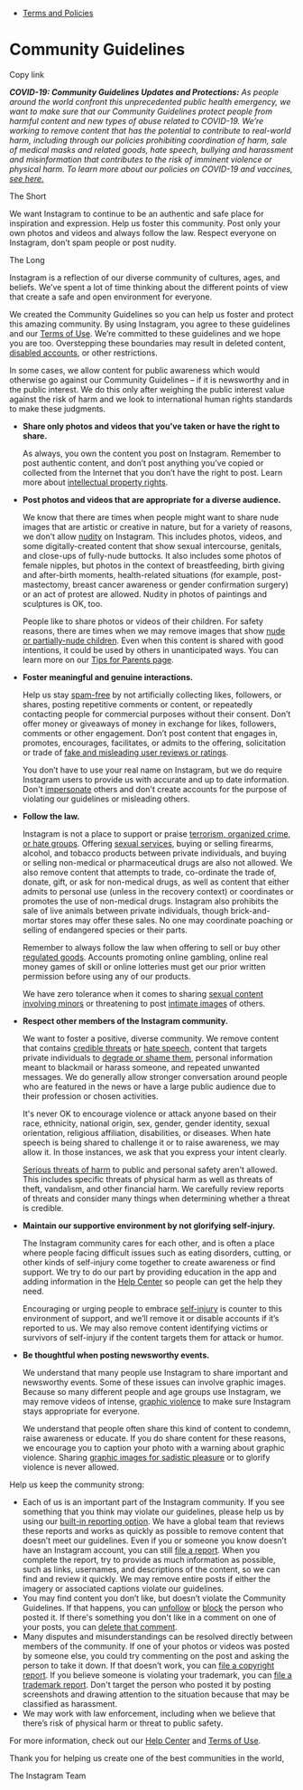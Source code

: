*   [Terms and Policies](https://help.instagram.com/1417489251945243/?helpref=breadcrumb)

Community Guidelines
====================

Copy link

_**COVID-19: Community Guidelines Updates and Protections:** As people around the world confront this unprecedented public health emergency, we want to make sure that our Community Guidelines protect people from harmful content and new types of abuse related to COVID-19. We’re working to remove content that has the potential to contribute to real-world harm, including through our policies prohibiting coordination of harm, sale of medical masks and related goods, hate speech, bullying and harassment and misinformation that contributes to the risk of imminent violence or physical harm. To learn more about our policies on COVID-19 and vaccines, [see here.](https://help.instagram.com/697825587576762?helpref=faq_content)_

The Short

We want Instagram to continue to be an authentic and safe place for inspiration and expression. Help us foster this community. Post only your own photos and videos and always follow the law. Respect everyone on Instagram, don’t spam people or post nudity.

The Long

Instagram is a reflection of our diverse community of cultures, ages, and beliefs. We’ve spent a lot of time thinking about the different points of view that create a safe and open environment for everyone.

We created the Community Guidelines so you can help us foster and protect this amazing community. By using Instagram, you agree to these guidelines and our [Terms of Use](https://www.instagram.com/legal/terms). We’re committed to these guidelines and we hope you are too. Overstepping these boundaries may result in deleted content, [disabled accounts](https://help.instagram.com/366993040048856?helpref=faq_content), or other restrictions.

In some cases, we allow content for public awareness which would otherwise go against our Community Guidelines – if it is newsworthy and in the public interest. We do this only after weighing the public interest value against the risk of harm and we look to international human rights standards to make these judgments.

*   **Share only photos and videos that you’ve taken or have the right to share.**
    
    As always, you own the content you post on Instagram. Remember to post authentic content, and don’t post anything you’ve copied or collected from the Internet that you don’t have the right to post. Learn more about [intellectual property rights](https://help.instagram.com/126382350847838?helpref=faq_content).
    
*   **Post photos and videos that are appropriate for a diverse audience.**
    
    We know that there are times when people might want to share nude images that are artistic or creative in nature, but for a variety of reasons, we don’t allow [nudity](https://l.instagram.com/?u=https%3A%2F%2Fwww.facebook.com%2Fcommunitystandards%2Fadult_nudity_sexual_activity&e=AT0Mw9pza-QRsV3NFS3C8-ayVntLZEUpAB3oBmCCRSKF0tZFbQ8r644j5FI-JoMA2_c5UH9meCu5kDtQr2afKqTp-XVtrxrKqla6zesyXJmAl8d6m5DEYK8K7peUL11FmUREKhujBBlUuH-uF_AjPEUgew0iaqjU0pCzkA) on Instagram. This includes photos, videos, and some digitally-created content that show sexual intercourse, genitals, and close-ups of fully-nude buttocks. It also includes some photos of female nipples, but photos in the context of breastfeeding, birth giving and after-birth moments, health-related situations (for example, post-mastectomy, breast cancer awareness or gender confirmation surgery) or an act of protest are allowed. Nudity in photos of paintings and sculptures is OK, too.
    
    People like to share photos or videos of their children. For safety reasons, there are times when we may remove images that show [nude or partially-nude children](https://l.instagram.com/?u=https%3A%2F%2Fwww.facebook.com%2Fcommunitystandards%2Fchild_nudity_sexual_exploitation&e=AT0Mw9pza-QRsV3NFS3C8-ayVntLZEUpAB3oBmCCRSKF0tZFbQ8r644j5FI-JoMA2_c5UH9meCu5kDtQr2afKqTp-XVtrxrKqla6zesyXJmAl8d6m5DEYK8K7peUL11FmUREKhujBBlUuH-uF_AjPEUgew0iaqjU0pCzkA). Even when this content is shared with good intentions, it could be used by others in unanticipated ways. You can learn more on our [Tips for Parents page](https://help.instagram.com/154475974694511/?helpref=faq_content).
    
*   **Foster meaningful and genuine interactions.**
    
    Help us stay [spam-free](https://l.instagram.com/?u=https%3A%2F%2Fwww.facebook.com%2Fcommunitystandards%2Fspam&e=AT0Mw9pza-QRsV3NFS3C8-ayVntLZEUpAB3oBmCCRSKF0tZFbQ8r644j5FI-JoMA2_c5UH9meCu5kDtQr2afKqTp-XVtrxrKqla6zesyXJmAl8d6m5DEYK8K7peUL11FmUREKhujBBlUuH-uF_AjPEUgew0iaqjU0pCzkA) by not artificially collecting likes, followers, or shares, posting repetitive comments or content, or repeatedly contacting people for commercial purposes without their consent. Don’t offer money or giveaways of money in exchange for likes, followers, comments or other engagement. Don’t post content that engages in, promotes, encourages, facilitates, or admits to the offering, solicitation or trade of [fake and misleading user reviews or ratings](https://l.instagram.com/?u=https%3A%2F%2Fwww.facebook.com%2Fcommunitystandards%2Ffraud_deception&e=AT0Mw9pza-QRsV3NFS3C8-ayVntLZEUpAB3oBmCCRSKF0tZFbQ8r644j5FI-JoMA2_c5UH9meCu5kDtQr2afKqTp-XVtrxrKqla6zesyXJmAl8d6m5DEYK8K7peUL11FmUREKhujBBlUuH-uF_AjPEUgew0iaqjU0pCzkA).
    
    You don’t have to use your real name on Instagram, but we do require Instagram users to provide us with accurate and up to date information. Don't [impersonate](https://l.instagram.com/?u=https%3A%2F%2Fwww.facebook.com%2Fcommunitystandards%2Fmisrepresentation&e=AT0Mw9pza-QRsV3NFS3C8-ayVntLZEUpAB3oBmCCRSKF0tZFbQ8r644j5FI-JoMA2_c5UH9meCu5kDtQr2afKqTp-XVtrxrKqla6zesyXJmAl8d6m5DEYK8K7peUL11FmUREKhujBBlUuH-uF_AjPEUgew0iaqjU0pCzkA) others and don't create accounts for the purpose of violating our guidelines or misleading others.
    
*   **Follow the law.**
    
    Instagram is not a place to support or praise [terrorism, organized crime, or hate groups](https://l.instagram.com/?u=https%3A%2F%2Fwww.facebook.com%2Fcommunitystandards%2Fdangerous_individuals_organizations&e=AT0Mw9pza-QRsV3NFS3C8-ayVntLZEUpAB3oBmCCRSKF0tZFbQ8r644j5FI-JoMA2_c5UH9meCu5kDtQr2afKqTp-XVtrxrKqla6zesyXJmAl8d6m5DEYK8K7peUL11FmUREKhujBBlUuH-uF_AjPEUgew0iaqjU0pCzkA). Offering [sexual services](https://l.instagram.com/?u=https%3A%2F%2Fwww.facebook.com%2Fcommunitystandards%2Fsexual_solicitation&e=AT0Mw9pza-QRsV3NFS3C8-ayVntLZEUpAB3oBmCCRSKF0tZFbQ8r644j5FI-JoMA2_c5UH9meCu5kDtQr2afKqTp-XVtrxrKqla6zesyXJmAl8d6m5DEYK8K7peUL11FmUREKhujBBlUuH-uF_AjPEUgew0iaqjU0pCzkA), buying or selling firearms, alcohol, and tobacco products between private individuals, and buying or selling non-medical or pharmaceutical drugs are also not allowed. We also remove content that attempts to trade, co-ordinate the trade of, donate, gift, or ask for non-medical drugs, as well as content that either admits to personal use (unless in the recovery context) or coordinates or promotes the use of non-medical drugs. Instagram also prohibits the sale of live animals between private individuals, though brick-and-mortar stores may offer these sales. No one may coordinate poaching or selling of endangered species or their parts.
    
    Remember to always follow the law when offering to sell or buy other [regulated goods](https://l.instagram.com/?u=https%3A%2F%2Fwww.facebook.com%2Fcommunitystandards%2Fregulated_goods&e=AT0Mw9pza-QRsV3NFS3C8-ayVntLZEUpAB3oBmCCRSKF0tZFbQ8r644j5FI-JoMA2_c5UH9meCu5kDtQr2afKqTp-XVtrxrKqla6zesyXJmAl8d6m5DEYK8K7peUL11FmUREKhujBBlUuH-uF_AjPEUgew0iaqjU0pCzkA). Accounts promoting online gambling, online real money games of skill or online lotteries must get our prior written permission before using any of our products.
    
    We have zero tolerance when it comes to sharing [sexual content involving minors](https://l.instagram.com/?u=https%3A%2F%2Fwww.facebook.com%2Fcommunitystandards%2Fchild_nudity_sexual_exploitation&e=AT0Mw9pza-QRsV3NFS3C8-ayVntLZEUpAB3oBmCCRSKF0tZFbQ8r644j5FI-JoMA2_c5UH9meCu5kDtQr2afKqTp-XVtrxrKqla6zesyXJmAl8d6m5DEYK8K7peUL11FmUREKhujBBlUuH-uF_AjPEUgew0iaqjU0pCzkA) or threatening to post [intimate images](https://l.instagram.com/?u=https%3A%2F%2Fwww.facebook.com%2Fcommunitystandards%2Fsexual_exploitation_adults&e=AT0Mw9pza-QRsV3NFS3C8-ayVntLZEUpAB3oBmCCRSKF0tZFbQ8r644j5FI-JoMA2_c5UH9meCu5kDtQr2afKqTp-XVtrxrKqla6zesyXJmAl8d6m5DEYK8K7peUL11FmUREKhujBBlUuH-uF_AjPEUgew0iaqjU0pCzkA) of others.
    
*   **Respect other members of the Instagram community.**
    
    We want to foster a positive, diverse community. We remove content that contains [credible threats](https://l.instagram.com/?u=https%3A%2F%2Fwww.facebook.com%2Fcommunitystandards%2Fcredible_violence&e=AT0Mw9pza-QRsV3NFS3C8-ayVntLZEUpAB3oBmCCRSKF0tZFbQ8r644j5FI-JoMA2_c5UH9meCu5kDtQr2afKqTp-XVtrxrKqla6zesyXJmAl8d6m5DEYK8K7peUL11FmUREKhujBBlUuH-uF_AjPEUgew0iaqjU0pCzkA) or [hate speech](https://l.instagram.com/?u=https%3A%2F%2Fwww.facebook.com%2Fcommunitystandards%2Fhate_speech&e=AT0Mw9pza-QRsV3NFS3C8-ayVntLZEUpAB3oBmCCRSKF0tZFbQ8r644j5FI-JoMA2_c5UH9meCu5kDtQr2afKqTp-XVtrxrKqla6zesyXJmAl8d6m5DEYK8K7peUL11FmUREKhujBBlUuH-uF_AjPEUgew0iaqjU0pCzkA), content that targets private individuals to [degrade or shame them](https://l.instagram.com/?u=https%3A%2F%2Fwww.facebook.com%2Fcommunitystandards%2Fbullying&e=AT0Mw9pza-QRsV3NFS3C8-ayVntLZEUpAB3oBmCCRSKF0tZFbQ8r644j5FI-JoMA2_c5UH9meCu5kDtQr2afKqTp-XVtrxrKqla6zesyXJmAl8d6m5DEYK8K7peUL11FmUREKhujBBlUuH-uF_AjPEUgew0iaqjU0pCzkA), personal information meant to blackmail or harass someone, and repeated unwanted messages. We do generally allow stronger conversation around people who are featured in the news or have a large public audience due to their profession or chosen activities.
    
    It's never OK to encourage violence or attack anyone based on their race, ethnicity, national origin, sex, gender, gender identity, sexual orientation, religious affiliation, disabilities, or diseases. When hate speech is being shared to challenge it or to raise awareness, we may allow it. In those instances, we ask that you express your intent clearly.
    
    [Serious threats of harm](https://l.instagram.com/?u=https%3A%2F%2Fwww.facebook.com%2Fcommunitystandards%2Fcredible_violence&e=AT0Mw9pza-QRsV3NFS3C8-ayVntLZEUpAB3oBmCCRSKF0tZFbQ8r644j5FI-JoMA2_c5UH9meCu5kDtQr2afKqTp-XVtrxrKqla6zesyXJmAl8d6m5DEYK8K7peUL11FmUREKhujBBlUuH-uF_AjPEUgew0iaqjU0pCzkA) to public and personal safety aren't allowed. This includes specific threats of physical harm as well as threats of theft, vandalism, and other financial harm. We carefully review reports of threats and consider many things when determining whether a threat is credible.
    
*   **Maintain our supportive environment by not glorifying self-injury.**
    
    The Instagram community cares for each other, and is often a place where people facing difficult issues such as eating disorders, cutting, or other kinds of self-injury come together to create awareness or find support. We try to do our part by providing education in the app and adding information in the [Help Center](https://help.instagram.com/) so people can get the help they need.
    
    Encouraging or urging people to embrace [self-injury](https://l.instagram.com/?u=https%3A%2F%2Fwww.facebook.com%2Fcommunitystandards%2Fsuicide_self_injury_violence&e=AT0Mw9pza-QRsV3NFS3C8-ayVntLZEUpAB3oBmCCRSKF0tZFbQ8r644j5FI-JoMA2_c5UH9meCu5kDtQr2afKqTp-XVtrxrKqla6zesyXJmAl8d6m5DEYK8K7peUL11FmUREKhujBBlUuH-uF_AjPEUgew0iaqjU0pCzkA) is counter to this environment of support, and we’ll remove it or disable accounts if it’s reported to us. We may also remove content identifying victims or survivors of self-injury if the content targets them for attack or humor.
    
*   **Be thoughtful when posting newsworthy events.**
    
    We understand that many people use Instagram to share important and newsworthy events. Some of these issues can involve graphic images. Because so many different people and age groups use Instagram, we may remove videos of intense, [graphic violence](https://l.instagram.com/?u=https%3A%2F%2Fwww.facebook.com%2Fcommunitystandards%2Fgraphic_violence&e=AT0Mw9pza-QRsV3NFS3C8-ayVntLZEUpAB3oBmCCRSKF0tZFbQ8r644j5FI-JoMA2_c5UH9meCu5kDtQr2afKqTp-XVtrxrKqla6zesyXJmAl8d6m5DEYK8K7peUL11FmUREKhujBBlUuH-uF_AjPEUgew0iaqjU0pCzkA) to make sure Instagram stays appropriate for everyone.
    
    We understand that people often share this kind of content to condemn, raise awareness or educate. If you do share content for these reasons, we encourage you to caption your photo with a warning about graphic violence. Sharing [graphic images for sadistic pleasure](https://l.instagram.com/?u=https%3A%2F%2Fwww.facebook.com%2Fcommunitystandards%2Fcruel_insensitive&e=AT0Mw9pza-QRsV3NFS3C8-ayVntLZEUpAB3oBmCCRSKF0tZFbQ8r644j5FI-JoMA2_c5UH9meCu5kDtQr2afKqTp-XVtrxrKqla6zesyXJmAl8d6m5DEYK8K7peUL11FmUREKhujBBlUuH-uF_AjPEUgew0iaqjU0pCzkA) or to glorify violence is never allowed.
    

Help us keep the community strong:

*   Each of us is an important part of the Instagram community. If you see something that you think may violate our guidelines, please help us by using our [built-in reporting option](https://help.instagram.com/165828726894770?helpref=faq_content). We have a global team that reviews these reports and works as quickly as possible to remove content that doesn’t meet our guidelines. Even if you or someone you know doesn’t have an Instagram account, you can still [file a report](https://help.instagram.com/contact/383679321740945). When you complete the report, try to provide as much information as possible, such as links, usernames, and descriptions of the content, so we can find and review it quickly. We may remove entire posts if either the imagery or associated captions violate our guidelines.
*   You may find content you don’t like, but doesn’t violate the Community Guidelines. If that happens, you can [unfollow](https://help.instagram.com/286340048138725?helpref=faq_content) or [block](https://help.instagram.com/426700567389543/?helpref=faq_content) the person who posted it. If there's something you don't like in a comment on one of your posts, you can [delete that comment](https://help.instagram.com/289098941190483?helpref=faq_content).
*   Many disputes and misunderstandings can be resolved directly between members of the community. If one of your photos or videos was posted by someone else, you could try commenting on the post and asking the person to take it down. If that doesn’t work, you can [file a copyright report](https://help.instagram.com/126382350847838?helpref=faq_content). If you believe someone is violating your trademark, you can [file a trademark report](https://help.instagram.com/222826637847963?helpref=faq_content). Don't target the person who posted it by posting screenshots and drawing attention to the situation because that may be classified as harassment.
*   We may work with law enforcement, including when we believe that there’s risk of physical harm or threat to public safety.

For more information, check out our [Help Center](https://help.instagram.com/) and [Terms of Use](https://l.instagram.com/?u=http%3A%2F%2Finstagram.com%2Flegal%2Fterms%2F%23&e=AT0Mw9pza-QRsV3NFS3C8-ayVntLZEUpAB3oBmCCRSKF0tZFbQ8r644j5FI-JoMA2_c5UH9meCu5kDtQr2afKqTp-XVtrxrKqla6zesyXJmAl8d6m5DEYK8K7peUL11FmUREKhujBBlUuH-uF_AjPEUgew0iaqjU0pCzkA).

Thank you for helping us create one of the best communities in the world,

The Instagram Team